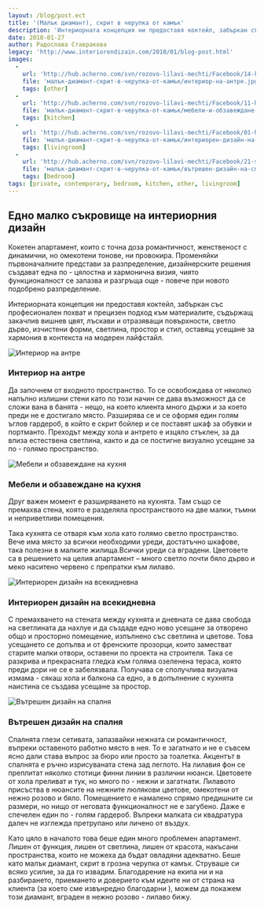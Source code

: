 ```yaml
---
layout: /blog/post.ect
title: '(Малък диамант), скрит в черупка от камък'
description: 'Интериорната концепция ни предоставя коктейл, забъркан със професионален похват и прецизен подход към материалите, съдържащ закачлив вишнев цвят, лъскави и отразяващи повърхности, светло дърво, изчистени  форми, светлина, простор и стил, оставящ усещане за хармония в контекста на модерен лайфстайл.'
date: 2010-01-27
author: Радослава Ставракова
legacy: 'http://www.interiorendizain.com/2010/01/blog-post.html'
images:
  -
    url: 'http://hub.acherno.com/svn/rozovo-lilavi-mechti/Facebook/14-k.jpg'
    file: 'малък-диамант-скрит-в-черупка-от-камък/интериор-на-антре.jpg'
    tags: [other]
  -
    url: 'http://hub.acherno.com/svn/rozovo-lilavi-mechti/Facebook/11-h.jpg'
    file: 'малък-диамант-скрит-в-черупка-от-камък/мебели-и-обзавеждане-на-кухня.jpg'
    tags: [kitchen]
  -
    url: 'http://hub.acherno.com/svn/rozovo-lilavi-mechti/Facebook/01-h.jpg'
    file: 'малък-диамант-скрит-в-черупка-от-камък/интериорен-дизайн-на-всекидневна.jpg'
    tags: [livingroom]
  -
    url: 'http://hub.acherno.com/svn/rozovo-lilavi-mechti/Facebook/21-s.jpg'
    file: 'малък-диамант-скрит-в-черупка-от-камък/вътрешен-дизайн-на-спалня.jpg'
    tags: [bedroom]
tags: [private, contemporary, bedroom, kitchen, other, livingroom]
---
```

## Едно **малко съкровище** на **интериорния дизайн**
Кокетен апартамент, които с точна доза романтичност, женственост с динамични, но омекотени тонове, ни провокира. Променяйки първоначалните представи за разпределение, дизайнерските решения създават една по - цялостна и хармонична визия, чиято функционалност се запазва и разгръща още - повече при новото подобрено разпределение. 

Интериорната концепция ни предоставя коктейл, забъркан със професионален похват и прецизен подход към материалите, съдържащ закачлив вишнев цвят, лъскави и отразяващи повърхности, светло дърво, изчистени  форми, светлина, простор и стил, оставящ усещане за хармония в контекста на модерен лайфстайл.

![Интериор на антре](малък-диамант-скрит-в-черупка-от-камък/интериор-на-антре.jpg)
### Интериор на **антре**

Да започнем от входното пространство. То се освобождава от няколко напълно излишни  стени като по този начин се дава възможност да се сложи вана в банята - нещо, на което клиента много държи и за което преди не е достигало място. Разширява се и се оформя един голям ъглов гардероб, в който е скрит бойлер и се поставят шкаф за обувки и портманто. 
Преходът между хола и антрето е изцяло стъклен, за да влиза естествена светлина, както и да се постигне визуално усещане за по - голямо пространство. 

![Мебели и обзавеждане на кухня](малък-диамант-скрит-в-черупка-от-камък/мебели-и-обзавеждане-на-кухня.jpg)
### Мебели и обзавеждане на **кухня**

Друг важен момент е разширяването на кухнята. Там също се премахва стена, която е разделяла пространството на две малки, тъмни и неприветливи помещения.

Така кухнята се отваря към хола като голямо светло пространство. Вече има място за всички необходими уреди, достатъчно шкафове, така полезни в малките жилища.Всички уреди са вградени. 
Цветовете са в решението на целия апартамент – много светло почти бяло дърво и меко наситено червено с препратки към лилаво.

![Интериорен дизайн на всекидневна](малък-диамант-скрит-в-черупка-от-камък/интериорен-дизайн-на-всекидневна.jpg)
### Интериорен дизайн на **всекидневна**

С премахването на стената между кухнята и дневната се дава свобода на светлината да нахлуе и да създаде едно ново усещане за отворено общо и просторно помещение, изпълнено със светлина и цветове. Това усещането се допълва и от френските прозорци, които заместват старите малки отвори, оставени по проекта на строителя. Така се разкрива и прекрасната гледка към голяма озеленена тераса, която преди дори не се е забелязвала. Получава  се сполучлива визуална измама  - сякаш хола и балкона са едно, а в допълнение с кухнята наистина се създава усещане за простор.

![Вътрешен дизайн на спалня](малък-диамант-скрит-в-черупка-от-камък/вътрешен-дизайн-на-спалня.jpg)
### Вътрешен дизайн на **спалня**

Спалнята глези сетивата, запазвайки нежната си романтичност, въпреки оставеното работно място в нея. То е загатнато и не е съвсем ясно дали става въпрос за бюро или просто за тоалетка. Акцентът в спалнята е ръчно изрисуваната стена зад леглото. На лилавия фон се преплитат няколко стотици финни линии в различни нюанси. Цветовете от хола преливат и тук, но много по - нежни и загатнати. Лилавото присъства в нюансите на нежните люлякови цветове, омекотени от нежно розово и бяло. Помещението е намалено спрямо предишните си размери, но нищо от неговата функционалност не е загубено. Даже е спечелен един по - голям гардероб. Въпреки малката си квадратура далеч не изглежда претрупано или личено от въздух.

Като цяло в началото това беше един много проблемен апартамент. Лишен от функция, лишен от светлина, лишен от красота, накъсани пространства, които не можеха да бъдат овладяни адекватно. Беше като малък диамант, скрит в грозна черупка от камък. Струваше си всяко усилие, за да го извадим. Благодарение на екипа ни и на разбирането, приемането и доверието към идеите ни от страна на клиента (за което сме извънредно благодарни ), можем да покажем този диамант, вграден в нежно розово - лилаво бижу.